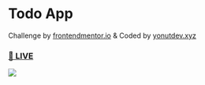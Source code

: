 # Todo App
Challenge by <a href="https://frontendmentor.io">frontendmentor.io</a> & Coded by <a href="https://yonutdev.xyz">yonutdev.xyz</a>
<h3><a href="https://todo.yonutdev.xyz/" target="_blank">👀 LIVE</a></h3>
<img src="https://i.imgur.com/GwqeS47.png"></img>
